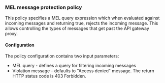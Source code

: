 ### MEL message protection policy ###

This policy specifies a MEL query expression which when evaluated against incoming messages and returning true, rejects the incoming message. This allows controlling the types of messages that get past the API gateway proxy.

#### Configuration

The policy configuration contains two input parameters:

+  MEL query - defines a query for filtering incoming messages
+  Violation message - defaults to "Access denied" message. The return HTTP status code is 403 Forbidden.